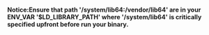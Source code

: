 #### Notice:Ensure that path '/system/lib64:/vendor/lib64' are in your ENV_VAR '$LD_LIBRARY_PATH' where '/system/lib64' is critically specified upfront before run your binary.